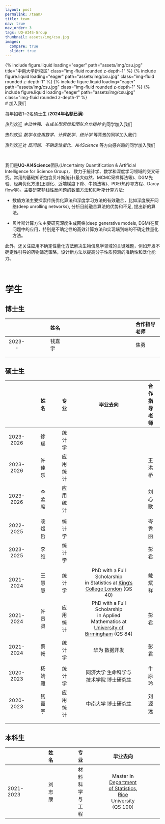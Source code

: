```yaml
---
layout: post
permalink: /team/
title: team
nav: true
nav_order: 3
tags: UQ-AI4S-Group
thumbnail: assets/img/csu.jpg
images:
  compare: true
  slider: true
---
```


<swiper-container keyboard="true" navigation="true" pagination="true" pagination-clickable="true" pagination-dynamic-bullets="true" rewind="true">
  <swiper-slide>{% include figure.liquid loading="eager" path="assets/img/csu.jpg" title="中南大学新校区" class="img-fluid rounded z-depth-1" %}</swiper-slide>
  <swiper-slide>{% include figure.liquid loading="eager" path="assets/img/csu.jpg" class="img-fluid rounded z-depth-1" %}</swiper-slide>
  <swiper-slide>{% include figure.liquid loading="eager" path="assets/img/csu.jpg" class="img-fluid rounded z-depth-1" %}</swiper-slide>
  <swiper-slide>{% include figure.liquid loading="eager" path="assets/img/csu.jpg" class="img-fluid rounded z-depth-1" %}</swiper-slide>
</swiper-container>

<br>
# 加入我们

每年招收1~2名硕士生 (**2024年名额已满**)

热烈欢迎 <em>主动性强、有成长型思维和团队合作精神</em> 的同学加入我们

热烈欢迎 <em>数学与应用数学、计算数学、统计学</em> 等背景的同学加入我们

热烈欢迎对 <em>反问题、不确定性量化、AI4Science</em> 等方向感兴趣的同学加入我们

<br>

我们是**UQ-AI4Science**团队(Uncertainty Quantification & Artificial Intelligence for Science Group)， 致力于统计学、数学和深度学习领域的交叉研究。常用的基础知识包含贝叶斯统计(最大似然、MCMC采样算法等)、DGM先验、经典优化方法(正则化、近端梯度下降、牛顿法等)、PDE(热传导方程、Darcy flow等)。主要研究非线性反问题的数值方法和贝叶斯计算方法:
- 数值方法主要探索传统优化算法和深度学习方法的有效融合，比如深度展开网络(deep unrolling networks), 分析目前融合算法的优势和不足, 提出新的算法。
  
- 贝叶斯计算方法主要研究深度生成网络(deep generative models, DGM)在反问题中的应用，特别是不确定性的高效计算方法和实现端到端的不确定性量化方法。

此外，还关注应用不确定性量化方法解决生物信息学领域的关键难题，例如开发不确定性引导的药物筛选策略，设计新方法以提高分子性质预测的准确性和泛化能力。

<br>

# 学生
## 博士生

|   |     |     |     |     | 姓名  |     |     |     |     |  |     |     |     |     |   |     |     |     |     | 合作指导老师 |
|:---------:|------|------|------|------|:-----|------|------|------|------|:----|------|------|------|------|:--------------------------------------------------------------:|------|------|------|------|:--------------|
| 2023--     |   |     |     |     | 钱嘉宇 |      |     |     |     |  |      |     |     |     | |     |     |     |     | 焦勇         |
|  |   |     |     |     |  |      |     |     |     |  |      |     |     |     | |     |     |     |     |          |
|  |   |     |     |     |  |      |     |     |     |  |      |     |     |     | |     |     |     |     |          |

## 硕士生

|            |      |      |   姓名    |      |      |    专业    |      |      |                         毕业去向                          |      |      |   合作指导老师   |
|:----------:|------|------|:---------|------|------|:----------|------|------|:------------------------------------------------------------:|------|------|:----------------|
|   2023-2026   |      |      |   徐  瑶   |      |      |   统计学   |      |      |                                                                |      |      |                  |
|   2023-2026   |      |      |   许佳乐  |      |      |  应用统计  |      |      |                                                                |      |      |     王洪桥     |
|   2023-2026   |      |      |   李孟席  |      |      |  应用统计  |      |      |                                                                |      |      |     刘心歌     |
|            |      |      |           |      |      |            |      |      |                                                                |      |      |                  |
|   2022-2025   |      |      |   凌煜哲  |      |      |   统计学   |      |      |                                                                |      |      |      岑秀丽           |
|   2023-2025 |      |      |   李  维   |      |      |   统计学   |      |      |                                                                |      |      |      彭君      |
|            |      |      |           |      |      |            |      |      |                                                                |      |      |                  |
| 2021-2024  |      |      |   王慧慧  |      |      |   统计学   |      |      | PhD with a Full Scholarship <br> in Statistics at [King’s College London](https://www.kcl.ac.uk/mathematics) (QS 40) |      |      |     戴斌祥     |
| 2021-2024  |      |      |   许贵贤  |      |      |  应用统计  |      |      | PhD with a Full Scholarship <br> in Applied Mathematics at [ University of Birmingham](https://www.birmingham.ac.uk/schools/mathematics) (QS 84) |      |      |      彭君      |
| 2021-2024  |      |      |   蔡 畅    |      |      |   统计学   |      |      |                  华为 数据开发                          |      |      |      彭君      |
|            |      |      |           |      |      |            |      |      |                                                                |      |      |                  |
| 2020-2023  |      |      |   杨婧雅  |      |      |   统计学   |      |      |   同济大学 生命科学与技术学院  博士研究生         |      |      |     牛原玲     |
| 2020-2023  |      |      |   钱嘉宇  |      |      |  应用统计  |      |      |                  中南大学 博士研究生                   |      |      |     刘源远     |
|            |      |      |           |      |      |            |      |      |                                                                |      |      |                  |
|            |      |      |           |      |      |            |      |      |                                                                |      |      |                  |



## 本科生

|   |     |     |     |     | 姓名  |     |     |     |     | 专业 |     |     |     |     | 毕业去向 |     |     |     |     |
|:---------|------|------|------|------|:-----|------|------|------|------|:----|------|------|------|------|:--------------------------------------------------------------:|------|------|------|------|
| 2021-2023 |   |     |     |     | 刘志康 |      |     |     |     | 材料科学与工程 |      |     |     |     | Master in [Department of Statistics, Rice University](https://statistics.rice.edu/) (QS 100) |     |     |     |     |




